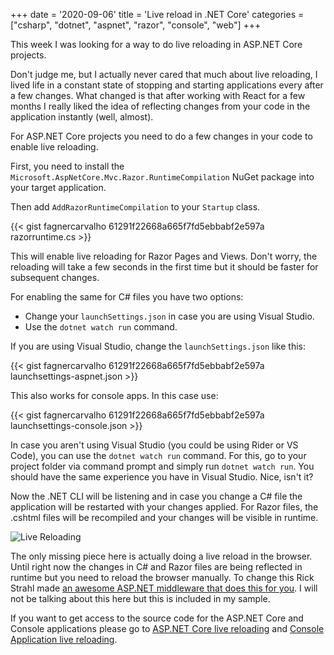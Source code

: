 +++
date = '2020-09-06'
title = 'Live reload in .NET Core'
categories = ["csharp", "dotnet", "aspnet", "razor", "console", "web"]
+++

This week I was looking for a way to do live reloading in ASP.NET Core projects. 

Don't judge me, but I actually never cared that much about live reloading, I lived life in a constant state of stopping and starting applications every after a few changes. What changed is that after working with React for a few months I really liked the idea of reflecting changes from your code in the application instantly (well, almost).

For ASP.NET Core projects you need to do a few changes in your code to enable live reloading.

First, you need to install the `Microsoft.AspNetCore.Mvc.Razor.RuntimeCompilation` NuGet package into your target application. 

Then add `AddRazorRuntimeCompilation` to your `Startup` class.

{{< gist fagnercarvalho 61291f22668a665f7fd5ebbabf2e597a razorruntime.cs >}}

This will enable live reloading for Razor Pages and Views. Don't worry, the reloading will take a few seconds in the first time but it should be faster for subsequent changes.

For enabling the same for C# files you have two options:
* Change your `launchSettings.json` in case you are using Visual Studio.
* Use the `dotnet watch run` command.

If you are using Visual Studio, change the `launchSettings.json` like this:

{{< gist fagnercarvalho 61291f22668a665f7fd5ebbabf2e597a launchsettings-aspnet.json >}}

This also works for console apps. In this case use:

{{< gist fagnercarvalho 61291f22668a665f7fd5ebbabf2e597a launchsettings-console.json >}}

In case you aren't using Visual Studio (you could be using Rider or VS Code), you can use the `dotnet watch run` command. For this, go to your project folder via command prompt and simply run `dotnet watch run`. You should have the same experience you have in Visual Studio. Nice, isn't it?

Now the .NET CLI will be listening and in case you change a C# file the application will be restarted with your changes applied. For Razor files, the .cshtml files will be recompiled and your changes will be visible in runtime. 

![Live Reloading](/images/LiveReloading.png)

The only missing piece here is actually doing a live reload in the browser. Until right now the changes in C# and Razor files are being reflected in runtime but you need to reload the browser manually. To change this Rick Strahl made [an awesome ASP.NET middleware that does this for you](https://weblog.west-wind.com/posts/2019/Jun/03/Building-Live-Reload-Middleware-for-ASPNET-Core). I will not be talking about this here but this is included in my sample. 

If you want to get access to the source code for the ASP.NET Core and Console applications please go to [ASP.NET Core live reloading](https://github.com/fagnercarvalho/LiveReloadNetCore) and [Console Application live reloading](https://github.com/fagnercarvalho/LiveReloadConsoleNetCore).